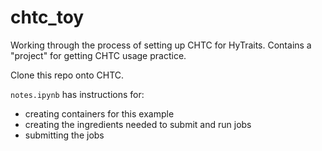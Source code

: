 # chtc_toy

Working through the process of setting up CHTC for HyTraits.
Contains a "project" for getting CHTC usage practice.

Clone this repo onto CHTC. 

`notes.ipynb` has instructions for:
- creating containers for this example
- creating the ingredients needed to submit and run jobs
- submitting the jobs

